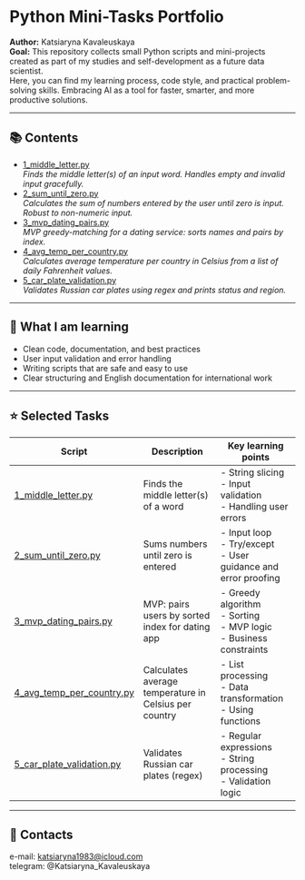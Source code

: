 # Python Mini-Tasks Portfolio

**Author:** Katsiaryna Kavaleuskaya  
**Goal:** This repository collects small Python scripts and mini-projects created as part of my studies and self-development as a future data scientist.  
Here, you can find my learning process, code style, and practical problem-solving skills. Embracing AI as a tool for faster, smarter, and more productive solutions.


---

## 📚 Contents

- [1_middle_letter.py](./1_middle_letter.py)  
  *Finds the middle letter(s) of an input word. Handles empty and invalid input gracefully.*
- [2_sum_until_zero.py](./2_sum_until_zero.py)  
  *Calculates the sum of numbers entered by the user until zero is input. Robust to non-numeric input.*
- [3_mvp_dating_pairs.py](./3_mvp_dating_pairs.py)  
  *MVP greedy-matching for a dating service: sorts names and pairs by index.*
- [4_avg_temp_per_country.py](./4_avg_temp_per_country.py)  
  *Calculates average temperature per country in Celsius from a list of daily Fahrenheit values.*
- [5_car_plate_validation.py](./5_car_plate_validation.py)  
  *Validates Russian car plates using regex and prints status and region.*

---

## 🌱 What I am learning

- Clean code, documentation, and best practices
- User input validation and error handling
- Writing scripts that are safe and easy to use
- Clear structuring and English documentation for international work

---

## ⭐ Selected Tasks

| Script                                   | Description                              | Key learning points                                             |
|-------------------------------------------|------------------------------------------|----------------------------------------------------------------|
| [1_middle_letter.py](./1_middle_letter.py)   | Finds the middle letter(s) of a word      | - String slicing<br>- Input validation<br>- Handling user errors|
| [2_sum_until_zero.py](./2_sum_until_zero.py) | Sums numbers until zero is entered        | - Input loop<br>- Try/except<br>- User guidance and error proofing|
| [3_mvp_dating_pairs.py](./3_mvp_dating_pairs.py) | MVP: pairs users by sorted index for dating app | - Greedy algorithm<br>- Sorting<br>- MVP logic<br>- Business constraints|
| [4_avg_temp_per_country.py](./4_avg_temp_per_country.py) | Calculates average temperature in Celsius per country | - List processing<br>- Data transformation<br>- Using functions|
| [5_car_plate_validation.py](./5_car_plate_validation.py) | Validates Russian car plates (regex) | - Regular expressions<br>- String processing<br>- Validation logic |

---

## 🔗 Contacts

e-mail:  katsiaryna1983@icloud.com  
telegram: @Katsiaryna_Kavaleuskaya

